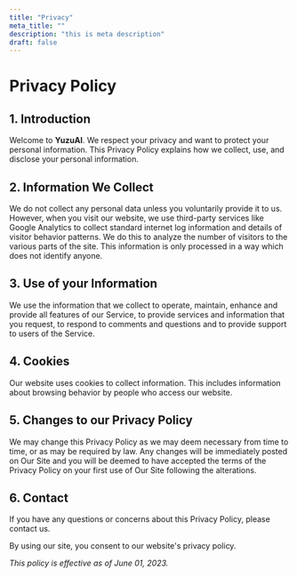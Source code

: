 ```yaml
---
title: "Privacy"
meta_title: ""
description: "this is meta description"
draft: false
---
```


# Privacy Policy

## 1. Introduction

Welcome to **YuzuAI**. We respect your privacy and want to protect your personal information. This Privacy Policy explains how we collect, use, and disclose your personal information.

## 2. Information We Collect

We do not collect any personal data unless you voluntarily provide it to us. However, when you visit our website, we use third-party services like Google Analytics to collect standard internet log information and details of visitor behavior patterns. We do this to analyze the number of visitors to the various parts of the site. This information is only processed in a way which does not identify anyone.

## 3. Use of your Information

We use the information that we collect to operate, maintain, enhance and provide all features of our Service, to provide services and information that you request, to respond to comments and questions and to provide support to users of the Service.

## 4. Cookies

Our website uses cookies to collect information. This includes information about browsing behavior by people who access our website.

## 5. Changes to our Privacy Policy

We may change this Privacy Policy as we may deem necessary from time to time, or as may be required by law. Any changes will be immediately posted on Our Site and you will be deemed to have accepted the terms of the Privacy Policy on your first use of Our Site following the alterations.

## 6. Contact

If you have any questions or concerns about this Privacy Policy, please contact us.

By using our site, you consent to our website's privacy policy.

*This policy is effective as of June 01, 2023.*



